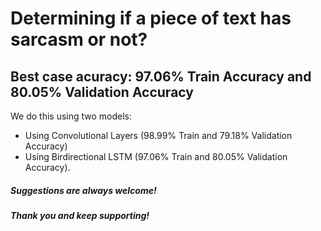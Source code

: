 # Determining if a piece of text has sarcasm or not?
## Best case acuracy: 97.06% Train Accuracy and 80.05% Validation Accuracy

We do this using two models:
- Using Convolutional Layers (98.99% Train and 79.18% Validation Accuracy)
- Using Birdirectional LSTM (97.06% Train and 80.05% Validation Accuracy).

##### Suggestions are always welcome!
##### Thank you and keep supporting!
